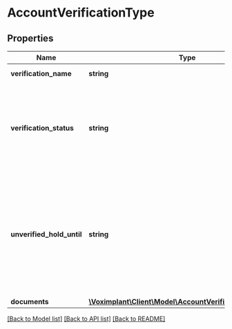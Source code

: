 # AccountVerificationType

## Properties
Name | Type | Description | Notes
------------ | ------------- | ------------- | -------------
**verification_name** | **string** | The verification name. | 
**verification_status** | **string** | The account verification status. The following values are possible: REQUIRED, IN_PROGRESS, VERIFIED, NOT_REQUIRED | 
**unverified_hold_until** | **string** | Unverified subscriptions hold until the date in format: YYYY-MM-DD (if the account verification is required). Some subscriptions will be detached on that day automatically! | [optional] 
**documents** | [**\Voximplant\Client\Model\AccountVerificationDocument[]**](AccountVerificationDocument.md) |  | [optional] 

[[Back to Model list]](../README.md#documentation-for-models) [[Back to API list]](../README.md#documentation-for-api-endpoints) [[Back to README]](../README.md)


